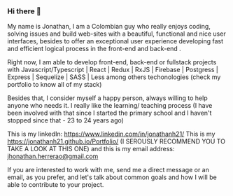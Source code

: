 ### Hi there 👋

My name is Jonathan, I am a Colombian guy who really enjoys coding, solving issues and build web-sites with a beautiful, functional and nice user interfaces, besides to offer an exceptional user experience developing fast and efficient logical process in the front-end and back-end .

Right now, I am able to develop front-end, back-end or fullstack projects with Javascript/Typescript | React | Redux | RxJS | Firebase | Postgress | Express | Sequelize | SASS | Less among others techonologies (check my portfolio to know all of my stack)

Besides that, I consider myself a happy person, always willing to help anyone who needs it. I really like the learning/ teaching process (I have been involved with that since I started the primary school and I haven't stopped since that - 23 to 24 years ago)

This is my linkedIn: https://www.linkedin.com/in/jonathanh21/
This is my https://jonathanh21.github.io/Portfolio/ (I SEROUSLY RECOMMEND YOU TO TAKE A LOOK AT THIS ONE)
and this is my email address: jhonathan.herrerao@gmail.com 

If you are interested to work with me, send me a direct message or an email, as you prefer, and let's talk about common goals and how I will be able to contribute to your project.

<!--
**jonathanh21/jonathanh21** is a ✨ _special_ ✨ repository because its `README.md` (this file) appears on your GitHub profile.

Here are some ideas to get you started:

- 🔭 I’m currently working on ...
- 🌱 I’m currently learning ...
- 👯 I’m looking to collaborate on ...
- 🤔 I’m looking for help with ...
- 💬 Ask me about ...
- 📫 How to reach me: ...
- 😄 Pronouns: ...
- ⚡ Fun fact: ...
-->

